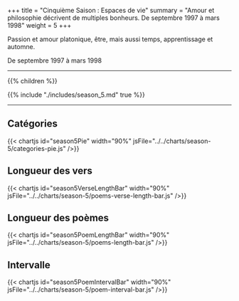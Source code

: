 +++
title = "Cinquième Saison : Espaces de vie"
summary = "Amour et philosophie décrivent de multiples bonheurs. De septembre 1997 à mars 1998"
weight = 5
+++

Passion et amour platonique, être, mais aussi temps, apprentissage et automne.

De septembre 1997 à mars 1998

---
{{% children  %}}

{{% include "./includes/season_5.md" true %}}

---
## Catégories
{{< chartjs id="season5Pie" width="90%" jsFile="../../charts/season-5/categories-pie.js" />}}
## Longueur des vers
{{< chartjs id="season5VerseLengthBar" width="90%" jsFile="../../charts/season-5/poems-verse-length-bar.js" />}}
## Longueur des poèmes
{{< chartjs id="season5PoemLengthBar" width="90%" jsFile="../../charts/season-5/poems-length-bar.js" />}}
## Intervalle
{{< chartjs id="season5PoemIntervalBar" width="90%" jsFile="../../charts/season-5/poem-interval-bar.js" />}}
